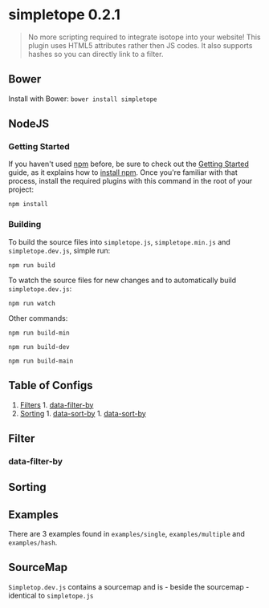 # simpletope 0.2.1
> No more scripting required to integrate isotope into your website! This plugin uses HTML5 attributes rather then JS codes. It also supports hashes so you can directly link to a filter.

## Bower
Install with Bower: ``bower install simpletope``

## NodeJS

### Getting Started
If you haven't used [npm](https://www.npmjs.com/) before, be sure to check out the [Getting Started](https://docs.npmjs.com/getting-started/what-is-npm) guide, as it explains how to [install npm](https://docs.npmjs.com/getting-started/installing-node). Once you're familiar with that process, install the required plugins with this command in the root of your project:

```shell
npm install
```

### Building
To build the source files into `simpletope.js`, `simpletope.min.js`  and `simpletope.dev.js`, simple run:
```shell
npm run build
```

To watch the source files for new changes and to automatically build `simpletope.dev.js`:
```shell
npm run watch
```

Other commands:
```shell
npm run build-min
```
```shell
npm run build-dev
```
```shell
npm run build-main
```

## Table of Configs

  1. [Filters](#filter)
    1. [data-filter-by](#data-filter-by)
  1. [Sorting](#sorting)
    1. [data-sort-by](#data-sort-by)
    1. [data-sort-by](#data-sort-by)

## Filter
### data-filter-by

## Sorting


## Examples
There are 3 examples found in `examples/single`, `examples/multiple` and `examples/hash`.

## SourceMap
`Simpletop.dev.js` contains a sourcemap and is - beside the sourcemap - identical to `simpletope.js`
